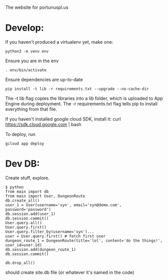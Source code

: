 The website for portunuspl.us

# Develop:
If you haven't produced a virtualenv yet, make one:

    python3 -m venv env

Ensure you are in the env

    . env/bin/activate

Ensure dependencies are up-to-date

    pip install -t lib -r requirements.txt --upgrade --no-cache-dir

The -t lib flag copies the libraries into a lib folder, which is uploaded to App
Engine during deployment. The -r requirements.txt flag tells pip to install
everything from that file.

If you haven't installed google cloud SDK, install it:
    curl https://sdk.cloud.google.com | bash


To deploy, run

    gcloud app deploy


# Dev DB:
Create stuff, explore.

    $ python
    from main import db
    from main import User, DungeonRoute
    db.create_all()
    user_1 = User(username='syn', email='syn@demo.com', password='password')
    db.session.add(user_1)
    db.session.commit()
    User.query.all()
    User.query.first()
    User.query.filter_by(username='syn')...
    user = User.query.first() # fetch first user
    dungeon_route_1 = DungeonRoute(title='lol', content='do the things!', user_id=user.id)
    db.session.add(dungeon_route_1)
    db.session.commit()

    db.drop_all()


should create site.db file (or whatever it's named in the code)